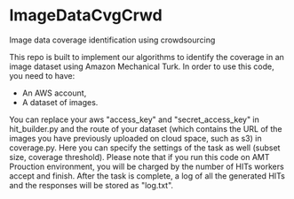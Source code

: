 # ImageDataCvgCrwd
Image data coverage identification using crowdsourcing

This repo is built to implement our algorithms to identify the coverage in an image dataset using Amazon Mechanical Turk. In order to use this code, you need to have:
- An AWS account,
- A dataset of images.

You can replace your aws "access_key" and "secret_access_key" in hit_builder.py and the route of your dataset (which contains the URL of the images you have previously uploaded on cloud space, such as s3) in coverage.py.
Here you can specify the settings of the task as well (subset size, coverage threshold). Please note that if you run this code on AMT Prouction environment, you will be charged by the number of HITs workers accept and finish. After the task is complete, a log of all the generated HITs and the responses will be stored as "log.txt".
